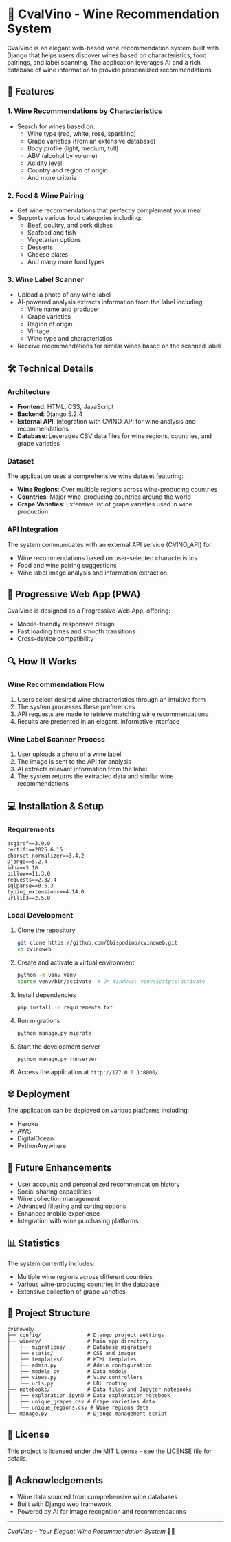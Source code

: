 # 🍷 CvalVino - Wine Recommendation System

CvalVino is an elegant web-based wine recommendation system built with Django that helps users discover wines based on characteristics, food pairings, and label scanning. The application leverages AI and a rich database of wine information to provide personalized recommendations.

## 🌟 Features

### 1. Wine Recommendations by Characteristics
- Search for wines based on:
  - Wine type (red, white, rosé, sparkling)
  - Grape varieties (from an extensive database)
  - Body profile (light, medium, full)
  - ABV (alcohol by volume)
  - Acidity level
  - Country and region of origin
  - And more criteria

### 2. Food & Wine Pairing
- Get wine recommendations that perfectly complement your meal
- Supports various food categories including:
  - Beef, poultry, and pork dishes
  - Seafood and fish
  - Vegetarian options
  - Desserts
  - Cheese plates
  - And many more food types

### 3. Wine Label Scanner
- Upload a photo of any wine label
- AI-powered analysis extracts information from the label including:
  - Wine name and producer
  - Grape varieties
  - Region of origin
  - Vintage
  - Wine type and characteristics
- Receive recommendations for similar wines based on the scanned label

## 🛠️ Technical Details

### Architecture
- **Frontend**: HTML, CSS, JavaScript
- **Backend**: Django 5.2.4
- **External API**: Integration with CVINO_API for wine analysis and recommendations
- **Database**: Leverages CSV data files for wine regions, countries, and grape varieties

### Dataset
The application uses a comprehensive wine dataset featuring:
- **Wine Regions**: Over multiple regions across wine-producing countries
- **Countries**: Major wine-producing countries around the world
- **Grape Varieties**: Extensive list of grape varieties used in wine production

### API Integration
The system communicates with an external API service (CVINO_API) for:
- Wine recommendations based on user-selected characteristics
- Food and wine pairing suggestions
- Wine label image analysis and information extraction

## 📱 Progressive Web App (PWA)
CvalVino is designed as a Progressive Web App, offering:
- Mobile-friendly responsive design
- Fast loading times and smooth transitions
- Cross-device compatibility

## 🔍 How It Works

### Wine Recommendation Flow
1. Users select desired wine characteristics through an intuitive form
2. The system processes these preferences
3. API requests are made to retrieve matching wine recommendations
4. Results are presented in an elegant, informative interface

### Wine Label Scanner Process
1. User uploads a photo of a wine label
2. The image is sent to the API for analysis
3. AI extracts relevant information from the label
4. The system returns the extracted data and similar wine recommendations

## 💻 Installation & Setup

### Requirements
```
asgiref==3.9.0
certifi==2025.6.15
charset-normalizer==3.4.2
Django==5.2.4
idna==3.10
pillow==11.3.0
requests==2.32.4
sqlparse==0.5.3
typing_extensions==4.14.0
urllib3==2.5.0
```

### Local Development
1. Clone the repository
   ```bash
   git clone https://github.com/Obispodino/cvinoweb.git
   cd cvinoweb
   ```

2. Create and activate a virtual environment
   ```bash
   python -m venv venv
   source venv/bin/activate  # On Windows: venv\Scripts\activate
   ```

3. Install dependencies
   ```bash
   pip install -r requirements.txt
   ```

4. Run migrations
   ```bash
   python manage.py migrate
   ```

5. Start the development server
   ```bash
   python manage.py runserver
   ```

6. Access the application at `http://127.0.0.1:8000/`

## 🌐 Deployment
The application can be deployed on various platforms including:
- Heroku
- AWS
- DigitalOcean
- PythonAnywhere

## 🔮 Future Enhancements
- User accounts and personalized recommendation history
- Social sharing capabilities
- Wine collection management
- Advanced filtering and sorting options
- Enhanced mobile experience
- Integration with wine purchasing platforms

## 📊 Statistics
The system currently includes:
- Multiple wine regions across different countries
- Various wine-producing countries in the database
- Extensive collection of grape varieties

## 🧩 Project Structure
```
cvinoweb/
├── config/               # Django project settings
├── winery/               # Main app directory
│   ├── migrations/       # Database migrations
│   ├── static/           # CSS and images
│   ├── templates/        # HTML templates
│   ├── admin.py          # Admin configuration
│   ├── models.py         # Data models
│   ├── views.py          # View controllers
│   └── urls.py           # URL routing
├── notebooks/            # Data files and Jupyter notebooks
│   ├── exploration.ipynb # Data exploration notebook
│   ├── unique_grapes.csv # Grape varieties data
│   └── unique_regions.csv # Wine regions data
└── manage.py             # Django management script
```

## 📝 License
This project is licensed under the MIT License - see the LICENSE file for details.

## 🙏 Acknowledgements
- Wine data sourced from comprehensive wine databases
- Built with Django web framework
- Powered by AI for image recognition and recommendations

---

*CvalVino - Your Elegant Wine Recommendation System* 🍇🍷
